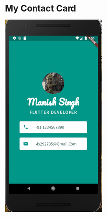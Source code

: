 # My Contact Card

![Finished App](https://raw.githubusercontent.com/Manish-Singh25/readme-images/master/My%20Card.png)
